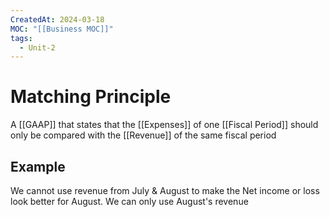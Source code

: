 ```yaml
---
CreatedAt: 2024-03-18
MOC: "[[Business MOC]]"
tags:
  - Unit-2
---
```

# Matching Principle
A [[GAAP]] that states that the [[Expenses]] of one [[Fiscal Period]] should only be compared with the [[Revenue]] of the same fiscal period

## Example
We cannot use revenue from July & August to make the Net income or loss look better for August. We can only use August's revenue
